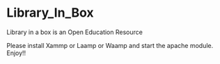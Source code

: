 # Library_In_Box
Library in a box is an Open Education Resource 

Please install Xammp or Laamp or Waamp and start the apache module.
Enjoy!!
